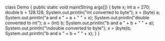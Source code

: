 
class Demo {
 public static void main(String args[]) {
  byte x;
  int a = 270;
  double b = 128.128;
  System.out.println("int converted to byte");
  x = (byte) a;
  System.out.println("a and x " + a + " " + x);
  System.out.println("double converted to int");
  a = (int) b;
  System.out.println("b and a " + b + " " + a);
  System.out.println("\ndouble converted to byte");
  x = (byte)b;
  System.out.println("b and x " + b + " " + x);
 }
}
